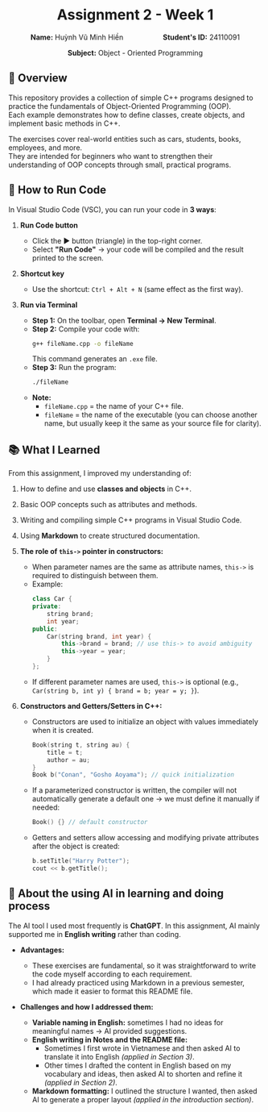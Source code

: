 <h1 align="center">Assignment 2 - Week 1</h1>

<p align="center">
  <b>Name:</b> Huỳnh Vũ Minh Hiền &nbsp;&nbsp;&nbsp;&nbsp;&nbsp;&nbsp;&nbsp;&nbsp;&nbsp;&nbsp;&nbsp;&nbsp;&nbsp;&nbsp;&nbsp;&nbsp;&nbsp;&nbsp; <b>Student's ID:</b> 24110091
</p>

<p align="center">
  <b>Subject:</b> Object - Oriented Programming
</p>

## 📖 Overview  

This repository provides a collection of simple C++ programs designed to practice the fundamentals of Object-Oriented Programming (OOP).  
Each example demonstrates how to define classes, create objects, and implement basic methods in C++.  

The exercises cover real-world entities such as cars, students, books, employees, and more.  
They are intended for beginners who want to strengthen their understanding of OOP concepts through small, practical programs.  

 
## 🚀 How to Run Code

In Visual Studio Code (VSC), you can run your code in **3 ways**:

1. **Run Code button**  
   - Click the ▶️ button (triangle) in the top-right corner.  
   - Select **"Run Code"** → your code will be compiled and the result printed to the screen.  

2. **Shortcut key**  
   - Use the shortcut: `Ctrl + Alt + N` (same effect as the first way).  

3. **Run via Terminal**  
   - **Step 1:** On the toolbar, open **Terminal → New Terminal**.  
   - **Step 2:** Compile your code with:
     ```bash
     g++ fileName.cpp -o fileName
     ```
     This command generates an `.exe` file.
   - **Step 3:** Run the program:
     ```bash
     ./fileName
     ```
   - **Note:**  
     - `fileName.cpp` = the name of your C++ file.  
     - `fileName` = the name of the executable (you can choose another name, but usually keep it the same as your source file for clarity).

## 📚 What I Learned  

From this assignment, I improved my understanding of:  
1. How to define and use **classes and objects** in C++.
2. Basic OOP concepts such as attributes and methods.
3. Writing and compiling simple C++ programs in Visual Studio Code.
4. Using **Markdown** to create structured documentation.
5. __The role of `this->` pointer in constructors:__  
   - When parameter names are the same as attribute names, `this->` is required to distinguish between them.  
   - Example:  
     ```cpp
     class Car {
     private:
         string brand;
         int year;
     public:
         Car(string brand, int year) {
             this->brand = brand; // use this-> to avoid ambiguity
             this->year = year;
         }
     };
     ```
   - If different parameter names are used, `this->` is optional (e.g., `Car(string b, int y) { brand = b; year = y; }`).
 
6. **Constructors and Getters/Setters in C++:**  
   - Constructors are used to initialize an object with values immediately when it is created.  
     ```cpp
     Book(string t, string au) {
         title = t;
         author = au;
     }
     Book b("Conan", "Gosho Aoyama"); // quick initialization
     ```  
   - If a parameterized constructor is written, the compiler will not automatically generate a default one → we must define it manually if needed:  
     ```cpp
     Book() {} // default constructor
     ```  
   - Getters and setters allow accessing and modifying private attributes after the object is created:  
     ```cpp
     b.setTitle("Harry Potter");
     cout << b.getTitle();
     ```  


    
## 🤖 About the using AI in learning and doing process  

The AI tool I used most frequently is **ChatGPT**. In this assignment, AI mainly supported me in **English writing** rather than coding.  

- **Advantages:**  
  - These exercises are fundamental, so it was straightforward to write the code myself according to each requirement.  
  - I had already practiced using Markdown in a previous semester, which made it easier to format this README file.  

- **Challenges and how I addressed them:**  
  - **Variable naming in English:** sometimes I had no ideas for meaningful names → AI provided suggestions.  
  - **English writing in Notes and the README file:**  
    - Sometimes I first wrote in Vietnamese and then asked AI to translate it into English _(applied in Section 3)_.  
    - Other times I drafted the content in English based on my vocabulary and ideas, then asked AI to shorten and refine it _(applied in Section 2)_.  
  - **Markdown formatting:** I outlined the structure I wanted, then asked AI to generate a proper layout _(applied in the introduction section)_.  

